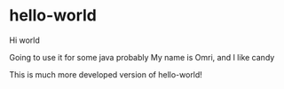 # hello-world
Hi world

Going to use it for some java probably
My name is Omri, and I like candy

This is much more developed version of hello-world!
